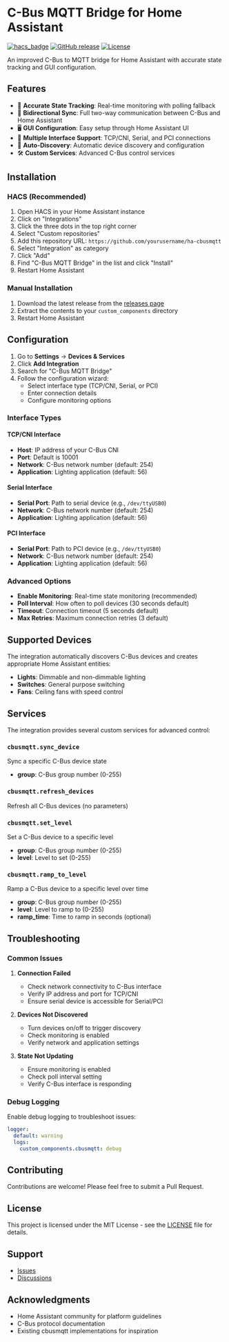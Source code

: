 # C-Bus MQTT Bridge for Home Assistant

[![hacs_badge](https://img.shields.io/badge/HACS-Custom-41BDF5.svg)](https://github.com/hacs/integration)
[![GitHub release](https://img.shields.io/github/release/yourusername/ha-cbusmqtt.svg)](https://github.com/yourusername/ha-cbusmqtt/releases)
[![License](https://img.shields.io/github/license/yourusername/ha-cbusmqtt.svg)](LICENSE)

An improved C-Bus to MQTT bridge for Home Assistant with accurate state tracking and GUI configuration.

## Features

- 🎯 **Accurate State Tracking**: Real-time monitoring with polling fallback
- 🔄 **Bidirectional Sync**: Full two-way communication between C-Bus and Home Assistant
- 🖥️ **GUI Configuration**: Easy setup through Home Assistant UI
- 🔧 **Multiple Interface Support**: TCP/CNI, Serial, and PCI connections
- 📱 **Auto-Discovery**: Automatic device discovery and configuration
- 🛠️ **Custom Services**: Advanced C-Bus control services

## Installation

### HACS (Recommended)

1. Open HACS in your Home Assistant instance
2. Click on "Integrations"
3. Click the three dots in the top right corner
4. Select "Custom repositories"
5. Add this repository URL: `https://github.com/yourusername/ha-cbusmqtt`
6. Select "Integration" as category
7. Click "Add"
8. Find "C-Bus MQTT Bridge" in the list and click "Install"
9. Restart Home Assistant

### Manual Installation

1. Download the latest release from the [releases page](https://github.com/yourusername/ha-cbusmqtt/releases)
2. Extract the contents to your `custom_components` directory
3. Restart Home Assistant

## Configuration

1. Go to **Settings** → **Devices & Services**
2. Click **Add Integration**
3. Search for "C-Bus MQTT Bridge"
4. Follow the configuration wizard:
   - Select interface type (TCP/CNI, Serial, or PCI)
   - Enter connection details
   - Configure monitoring options

### Interface Types

#### TCP/CNI Interface
- **Host**: IP address of your C-Bus CNI
- **Port**: Default is 10001
- **Network**: C-Bus network number (default: 254)
- **Application**: Lighting application (default: 56)

#### Serial Interface
- **Serial Port**: Path to serial device (e.g., `/dev/ttyUSB0`)
- **Network**: C-Bus network number (default: 254)
- **Application**: Lighting application (default: 56)

#### PCI Interface
- **Serial Port**: Path to PCI device (e.g., `/dev/ttyUSB0`)
- **Network**: C-Bus network number (default: 254)
- **Application**: Lighting application (default: 56)

### Advanced Options

- **Enable Monitoring**: Real-time state monitoring (recommended)
- **Poll Interval**: How often to poll devices (30 seconds default)
- **Timeout**: Connection timeout (5 seconds default)
- **Max Retries**: Maximum connection retries (3 default)

## Supported Devices

The integration automatically discovers C-Bus devices and creates appropriate Home Assistant entities:

- **Lights**: Dimmable and non-dimmable lighting
- **Switches**: General purpose switching
- **Fans**: Ceiling fans with speed control

## Services

The integration provides several custom services for advanced control:

### `cbusmqtt.sync_device`
Sync a specific C-Bus device state
- **group**: C-Bus group number (0-255)

### `cbusmqtt.refresh_devices`
Refresh all C-Bus devices (no parameters)

### `cbusmqtt.set_level`
Set a C-Bus device to a specific level
- **group**: C-Bus group number (0-255)
- **level**: Level to set (0-255)

### `cbusmqtt.ramp_to_level`
Ramp a C-Bus device to a specific level over time
- **group**: C-Bus group number (0-255)
- **level**: Level to ramp to (0-255)
- **ramp_time**: Time to ramp in seconds (optional)

## Troubleshooting

### Common Issues

1. **Connection Failed**
   - Check network connectivity to C-Bus interface
   - Verify IP address and port for TCP/CNI
   - Ensure serial device is accessible for Serial/PCI

2. **Devices Not Discovered**
   - Turn devices on/off to trigger discovery
   - Check monitoring is enabled
   - Verify network and application settings

3. **State Not Updating**
   - Ensure monitoring is enabled
   - Check poll interval setting
   - Verify C-Bus interface is responding

### Debug Logging

Enable debug logging to troubleshoot issues:

```yaml
logger:
  default: warning
  logs:
    custom_components.cbusmqtt: debug
```

## Contributing

Contributions are welcome! Please feel free to submit a Pull Request.

## License

This project is licensed under the MIT License - see the [LICENSE](LICENSE) file for details.

## Support

- [Issues](https://github.com/yourusername/ha-cbusmqtt/issues)
- [Discussions](https://github.com/yourusername/ha-cbusmqtt/discussions)

## Acknowledgments

- Home Assistant community for platform guidelines
- C-Bus protocol documentation
- Existing cbusmqtt implementations for inspiration 